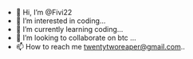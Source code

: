 - 👋 Hi, I’m @Fivi22
- 👀 I’m interested in coding...
- 🌱 I’m currently learning coding...
- 💞️ I’m looking to collaborate on btc ...
- 📫 How to reach me twentytworeaper@gmail.com..

<!---
Fivi22/Fivi22 is a ✨ special ✨ repository because its `README.md` (this file) appears on your GitHub profile.
You can click the Preview link to take a look at your changes.
--->
